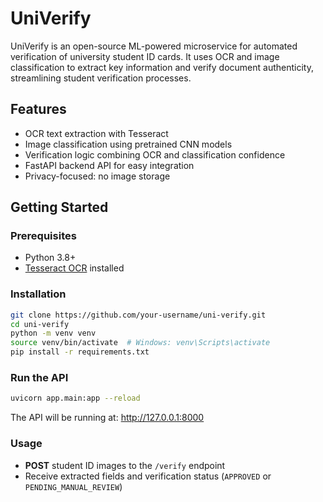 # UniVerify

UniVerify is an open-source ML-powered microservice for automated verification of university student ID cards. It uses OCR and image classification to extract key information and verify document authenticity, streamlining student verification processes.

## Features

- OCR text extraction with Tesseract  
- Image classification using pretrained CNN models  
- Verification logic combining OCR and classification confidence  
- FastAPI backend API for easy integration  
- Privacy-focused: no image storage  

## Getting Started

### Prerequisites

- Python 3.8+  
- [Tesseract OCR](https://github.com/tesseract-ocr/tesseract) installed  

### Installation

```bash
git clone https://github.com/your-username/uni-verify.git
cd uni-verify
python -m venv venv
source venv/bin/activate  # Windows: venv\Scripts\activate
pip install -r requirements.txt
```

### Run the API

```bash
uvicorn app.main:app --reload
```
The API will be running at: http://127.0.0.1:8000

### Usage

- **POST** student ID images to the `/verify` endpoint  
- Receive extracted fields and verification status (`APPROVED` or `PENDING_MANUAL_REVIEW`)
